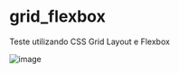 # grid_flexbox
Teste utilizando CSS Grid Layout e Flexbox

![image](https://user-images.githubusercontent.com/61566554/127411857-dab04f29-d772-4580-b254-0d4b737738cf.png)
